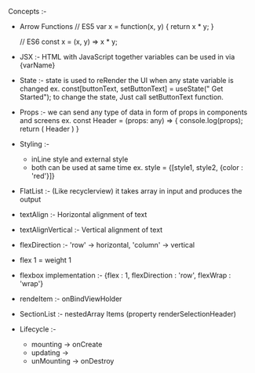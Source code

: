 Concepts :- 


* Arrow Functions
    // ES5
    var x = function(x, y) {
    return x * y;
    }

    // ES6
    const x = (x, y) => x * y;

* JSX :- HTML with JavaScript together
    variables can be used in via {varName}

* State :- state is used to reRender the UI when any state variable is changed
    ex. const[buttonText, setButtonText] = useState(" Get Started");
        to change the state, Just call setButtonText function.

* Props :- we can send any type of data in form of props in components and screens
    ex. const Header = (props: any) => {
        console.log(props);
        return (
            <View>
            <Text>Header</Text>
            </View>
        )
        }

* Styling :-
    - inLine style and external style
    - both can be used at same time 
        ex. style = {[style1, style2, {color : 'red'}]}

* FlatList :- (Like recyclerview) it takes array in input and produces the output

* textAlign :- Horizontal alignment of text

* textAlignVertical :- Vertical alignment of text

* flexDirection :- 'row' -> horizontal, 'column' -> vertical

* flex 1 = weight 1

* flexbox implementation :- {flex : 1, flexDirection : 'row', flexWrap : 'wrap'}

* rendeItem :- onBindViewHolder

* SectionList  :- nestedArray Items (property renderSelectionHeader)

* Lifecycle :- 
    - mounting -> onCreate
    - updating -> 
    - unMounting -> onDestroy
